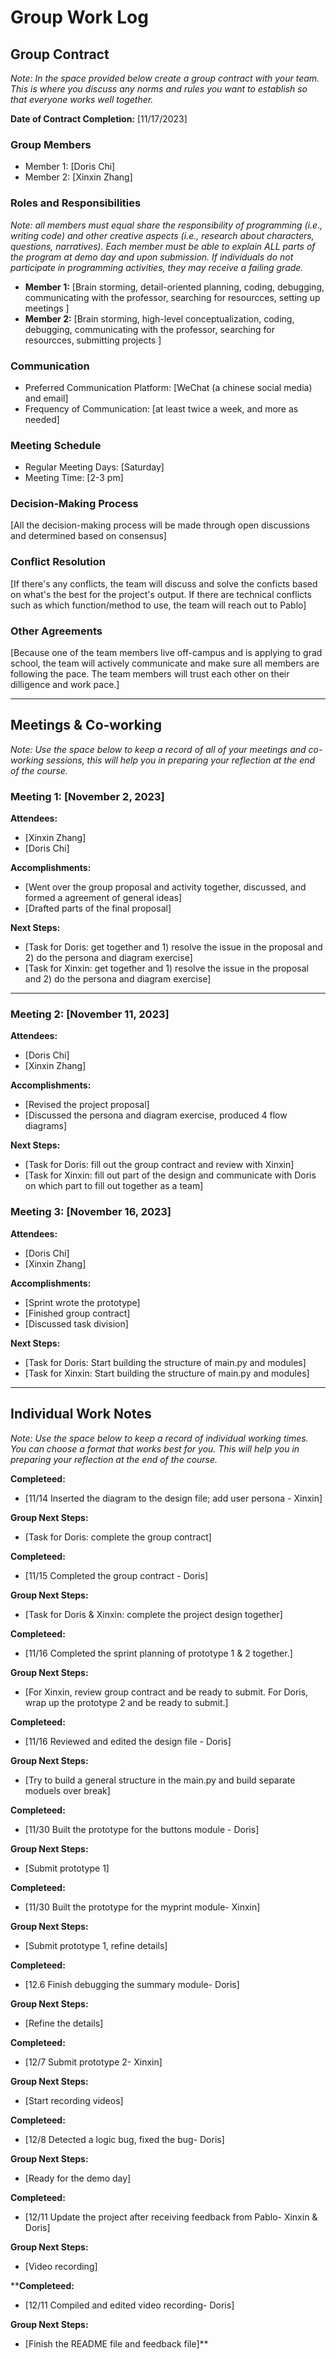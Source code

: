 # Group Work Log

## Group Contract
_Note: In the space provided below create a group contract with your team. This is where you discuss any norms and rules you want to establish so that everyone works well together._

**Date of Contract Completion:** [11/17/2023]

### Group Members
- Member 1: [Doris Chi]
- Member 2: [Xinxin Zhang]

### Roles and Responsibilities
_Note: all members must equal share the responsibility of programming (i.e., writing code) and other creative aspects (i.e., research about characters, questions, narratives). Each member must be able to explain ALL parts of the program at demo day and upon submission. If individuals do not participate in programming activities, they may receive a failing grade._
- **Member 1:** [Brain storming, detail-oriented planning, coding, debugging, communicating with the professor, searching for resourcces, setting up meetings ]
- **Member 2:** [Brain storming, high-level conceptualization, coding, debugging, communicating with the professor, searching for resourcces, submitting projects ]
 
### Communication
- Preferred Communication Platform: [WeChat (a chinese social media) and email]
- Frequency of Communication: [at least twice a week, and more as needed]

### Meeting Schedule
- Regular Meeting Days: [Saturday]
- Meeting Time: [2-3 pm]

### Decision-Making Process
[All the decision-making process will be made through open discussions and determined based on consensus]

### Conflict Resolution
[If there's any conflicts, the team will discuss and solve the conficts based on what's the best for the project's output. If there are technical conflicts such as which function/method to use, the team will reach out to Pablo]

### Other Agreements
[Because one of the team members live off-campus and is applying to grad school, the team will actively communicate and make sure all members are following the pace. The team members will trust each other on their dilligence and work pace.]


---

## Meetings & Co-working 
_Note: Use the space below to keep a record of all of your meetings and co-working sessions, this will help you in preparing your reflection at the end of the course._

### Meeting 1: [November 2, 2023]

**Attendees:**
- [Xinxin Zhang]
- [Doris Chi] 

**Accomplishments:**
- [Went over the group proposal and activity together, discussed, and formed a agreement of general ideas]
- [Drafted parts of the final proposal]

**Next Steps:**
- [Task for Doris: get together and 1) resolve the issue in the proposal and 2) do the persona and diagram exercise]
- [Task for Xinxin: get together and 1) resolve the issue in the proposal and 2) do the persona and diagram exercise]

---

### Meeting 2: [November 11, 2023]

**Attendees:**
- [Doris Chi]
- [Xinxin Zhang]

**Accomplishments:**
- [Revised the project proposal]
- [Discussed the persona and diagram exercise, produced 4 flow diagrams]

**Next Steps:**
- [Task for Doris: fill out the group contract and review with Xinxin]
- [Task for Xinxin: fill out part of the design and communicate with Doris on which part to fill out together as a team]

 
### Meeting 3: [November 16, 2023]

**Attendees:**
- [Doris Chi]
- [Xinxin Zhang]

**Accomplishments:**
- [Sprint wrote the prototype]
- [Finished group contract]
- [Discussed task division]

**Next Steps:**
- [Task for Doris: Start building the structure of main.py and modules]
- [Task for Xinxin: Start building the structure of main.py and modules]




---

## Individual Work Notes
_Note: Use the space below to keep a record of individual working times. You can choose a format that works best for you. This will help you in preparing your reflection at the end of the course._
 

**Completeed:**
- [11/14 Inserted the diagram to the design file; add user persona - Xinxin]

**Group Next Steps:**
- [Task for Doris: complete the group contract]


  
**Completeed:**
- [11/15 Completed the group contract - Doris]

**Group Next Steps:**
- [Task for Doris & Xinxin: complete the project design together]




**Completeed:**
- [11/16 Completed the sprint planning of prototype 1 & 2 together.]

**Group Next Steps:**
- [For Xinxin, review group contract and be ready to submit. For Doris, wrap up the prototype 2 and be ready to submit.]



**Completeed:**
- [11/16 Reviewed and edited the design file - Doris]

**Group Next Steps:**
- [Try to build a general structure in the main.py and build separate moduels over break]



**Completeed:**
- [11/30 Built the prototype for the buttons module - Doris]

**Group Next Steps:**
- [Submit prototype 1]



**Completeed:**
- [11/30 Built the prototype for the myprint module- Xinxin]

**Group Next Steps:**
- [Submit prototype 1, refine details]



**Completeed:**
- [12.6 Finish debugging the summary module- Doris]

**Group Next Steps:**
- [Refine the details]



**Completeed:**
- [12/7 Submit prototype 2- Xinxin]

**Group Next Steps:**
- [Start recording videos]



**Completeed:**
- [12/8 Detected a logic bug, fixed the bug- Doris]

**Group Next Steps:**
- [Ready for the demo day]



**Completeed:**
- [12/11 Update the project after receiving feedback from Pablo- Xinxin & Doris]

**Group Next Steps:**
- [Video recording]



****Completeed:**
- [12/11 Compiled and edited video recording- Doris]

**Group Next Steps:**
- [Finish the README file and feedback file]**